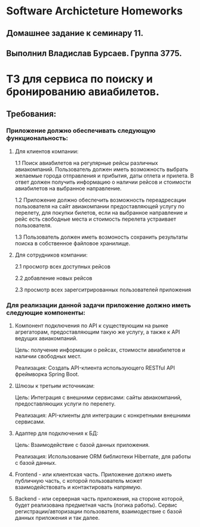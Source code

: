 # Software Archicteture Homeworks

## Домашнее задание к семинару 11.

## Выполнил Владислав Бурсаев. Группа 3775.


# ТЗ для сервиса по поиску и бронированию авиабилетов.


## Требования:


### Приложение должно обеспечивать следующую функциональность:

1. Для клиентов компании:

    1.1 Поиск авиабилетов на регулярные рейсы различных авиакомпаний. Пользователь должен иметь возможность выбрать желаемые города отправления и прибытия, даты отлета и прилета. В ответ должен получить информацию о наличии рейсов и стоимости авиабилетов на выбранное направление.

    1.2 Приложение должно обеспечить возможность переадресации пользователя на сайт авиакомпании предоставляющей услугу по перелету, для покупки билетов, если на выбранное направление и рейс есть свободные места и стоимость перелета устраивает пользователя.

    1.3 Пользователь должен иметь возмоность сохранить результаты поиска в собственное файловое хранилище.


2. Для сотрудников компании:

    2.1 просмотр всех доступных рейсов

    2.2 добавление новых рейсов

    2.3 просмотр всех зарегситрированных пользователей приложения
 

 ### Для реализации данной задачи приложение должно иметь следующие компоненты:

 1. Компонент подключения по API к существующим на рынке агрегаторам, предоставляющим такую же услугу, а также к API ведущих авиакомпаний.

    Цель: получение информации о рейсах, стоимости авиабилетов и наличии свободных мест.

    Реализация: Создать API-клиента использующего RESTful API фреймворка Spring Boot.

 2. Шлюзы к третьим источникам:

    Цель: Интеграция с внешними сервисами: сайты авиакомпаний, предоставляющих услуги по перелету.

    Реализация: API-клиенты для интеграции с конкретными внешними сервисами.

 3. Адаптер для подключения к БД:

    Цель: Взаимодействие с базой данных приложения.

    Реализация: Использование ORM библиотеки Hibernate, для работы с базой данных.


 4. Frontend - или клиентская часть. Приложение должно иметь публичную часть, с которой пользователь может взаимодействовать и контактировать напрямую. 

 
 5. Backend - или серверная часть приложения, на стороне которой, будет реализована предметная часть (логика работы).
 Сервис регистрации/авторизации пользователя, взаимодествие с базой данных приложения и так далее.


